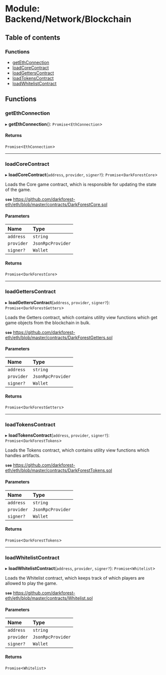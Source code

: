 # Module: Backend/Network/Blockchain

## Table of contents

### Functions

- [getEthConnection](Backend_Network_Blockchain.md#getethconnection)
- [loadCoreContract](Backend_Network_Blockchain.md#loadcorecontract)
- [loadGettersContract](Backend_Network_Blockchain.md#loadgetterscontract)
- [loadTokensContract](Backend_Network_Blockchain.md#loadtokenscontract)
- [loadWhitelistContract](Backend_Network_Blockchain.md#loadwhitelistcontract)

## Functions

### getEthConnection

▸ **getEthConnection**(): `Promise`<`EthConnection`\>

#### Returns

`Promise`<`EthConnection`\>

---

### loadCoreContract

▸ **loadCoreContract**(`address`, `provider`, `signer?`): `Promise`<`DarkForestCore`\>

Loads the Core game contract, which is responsible for updating the state of the game.

**`see`** https://github.com/darkforest-eth/eth/blob/master/contracts/DarkForestCore.sol

#### Parameters

| Name       | Type              |
| :--------- | :---------------- |
| `address`  | `string`          |
| `provider` | `JsonRpcProvider` |
| `signer?`  | `Wallet`          |

#### Returns

`Promise`<`DarkForestCore`\>

---

### loadGettersContract

▸ **loadGettersContract**(`address`, `provider`, `signer?`): `Promise`<`DarkForestGetters`\>

Loads the Getters contract, which contains utility view functions which get game objects
from the blockchain in bulk.

**`see`** https://github.com/darkforest-eth/eth/blob/master/contracts/DarkForestGetters.sol

#### Parameters

| Name       | Type              |
| :--------- | :---------------- |
| `address`  | `string`          |
| `provider` | `JsonRpcProvider` |
| `signer?`  | `Wallet`          |

#### Returns

`Promise`<`DarkForestGetters`\>

---

### loadTokensContract

▸ **loadTokensContract**(`address`, `provider`, `signer?`): `Promise`<`DarkForestTokens`\>

Loads the Tokens contract, which contains utility view functions which handles artifacts.

**`see`** https://github.com/darkforest-eth/eth/blob/master/contracts/DarkForestTokens.sol

#### Parameters

| Name       | Type              |
| :--------- | :---------------- |
| `address`  | `string`          |
| `provider` | `JsonRpcProvider` |
| `signer?`  | `Wallet`          |

#### Returns

`Promise`<`DarkForestTokens`\>

---

### loadWhitelistContract

▸ **loadWhitelistContract**(`address`, `provider`, `signer?`): `Promise`<`Whitelist`\>

Loads the Whitelist contract, which keeps track of which players are allowed to play the game.

**`see`** https://github.com/darkforest-eth/eth/blob/master/contracts/Whitelist.sol

#### Parameters

| Name       | Type              |
| :--------- | :---------------- |
| `address`  | `string`          |
| `provider` | `JsonRpcProvider` |
| `signer?`  | `Wallet`          |

#### Returns

`Promise`<`Whitelist`\>
